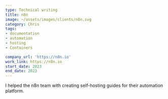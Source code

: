 ```yaml
---
type: Technical writing
title: n8n
image: ~/assets/images/clients/n8n.svg
category: Chris
tags:
- documentation
- automation
- hosting
- Containers

company_url: 'https://n8n.io'
work_link: https://n8n.io
start_date: 2023
end_date: 2023
---
```


I helped the n8n team with creating self-hosting guides for their automation platform.